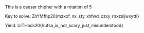 This is a caesar chipher with a rotation of 5

Key to solve: ZnYMfhp20{mzkxf_nx_sty_xhfwd_ozxy_rnxzsijwxytti}

Yield:
UiTHack20{hufsa_is_not_scary_just_misunderstood}